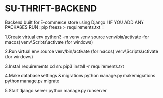 # SU-THRIFT-BACKEND
Backend built for E-commerce store using Django
! IF YOU ADD ANY PACKAGES RUN : pip freeze > requirements.txt !!

1.Create virtual env
python3 -m venv venv
source venv/bin/activate  (for macos)
venv\Scripts\activate     (for windows)

2.Run virtual env
source venv/bin/activate  (for macos)
venv\Scripts\activate     (for windows)

3.Install requirements
cd src
pip3 install -r requirements.txt

4.Make database settings & migrations
python manage.py makemigrations
python manage.py migrate

5.Start django server
python manage.py runserver
